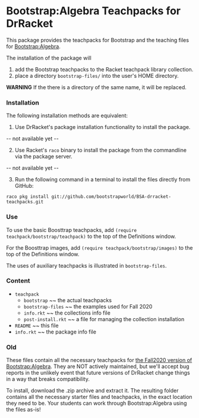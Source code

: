 # Bootstrap:Algebra Teachpacks for DrRacket

This package provides the teachpacks for Bootstrap and the teaching files for 
[Bootstrap:Algebra](https://www.bootstrapworld.org/materials/fall2020/en-us/courses/algebra-wescheme).

The installation of the package will

1. add the Bootstrap teachpacks to the Racket teachpack library collection.
2. place a directory `bootstrap-files/` into the user's HOME directory.

**WARNING** If the there is a directory of the same name, it will be replaced.

### Installation

The following installation methods are equivalent: 


1. Use DrRacket's package installation functionality to install the package.

-- not available yet -- 

2. Use Racket's `raco` binary to install the package from the commandline via the package server.

-- not available yet -- 

3. Run the following command in a terminal to install the files directly from GitHub:

```
raco pkg install git://github.com/bootstrapworld/BSA-drracket-teachpacks.git
```

### Use

To use the basic Boosttrap teachpacks, add `(require
teachpack/bootstrap/teachpack)` to the top of the Definitions window.

For the Boosttrap images, add `(require teachpack/bootstrap/images)`
to the top of the Definitions window.

The uses of auxiliary teachpacks is illustrated in `bootstrap-files`. 

### Content

- `teachpack`
  - `bootstrap` ~~ the actual teachpacks
  - `bootstrap-files` ~~ the examples used for Fall 2020
  - `info.rkt` ~~ the collections info file
  - `post-install.rkt` ~~ a file for managing the collection installation
- `README` ~~ this file 
- `info.rkt` ~~ the package info file 

### Old 

These files contain all the necessary teachpacks for [the Fall2020 version of Bootstrap:Algebra](https://www.bootstrapworld.org/materials/fall2020/en-us/courses/algebra-wescheme). They are NOT actively maintained, but we'll accept bug reports in the unlikely event that future versions of DrRacket change things in a way that breaks compatibility.

To install, download the .zip archive and extract it. The resulting folder contains all the necessary starter files and teachpacks, in the exact location they need to be. Your students can work through Bootstrap:Algebra using the files as-is!
